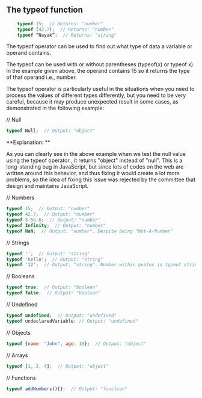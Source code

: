 ## The typeof function

```js
    typeof 15;  // Returns: "number"
    typeof (42.7);  // Returns: "number"
    typeof “Nayak”;  // Returns: "string"
```

The typeof operator can be used to find out what type of data a variable or operand contains. 

The typeof can be used with or without parentheses (typeof(x) or typeof x). 
In the example given above, the operand contains 15 so it returns the type of that operand i.e., number.

The typeof operator is particularly useful in the situations when you need to process the values of different types differently, but you need to be very careful, because it may produce unexpected result in some cases, as demonstrated in the following example:

// Null
```js
typeof Null;  // Output: "object"
```

**Explanation:   **

As you can clearly see in the above example when we test the null value using the typeof operator , it returns "object" instead of "null".
This is a long-standing bug in JavaScript, but since lots of codes on the web are written around this behavior, and thus fixing it would create a lot more problems, so the idea of fixing this issue was rejected by the committee that design and maintains JavaScript.

// Numbers
```js
typeof 15;  // Output: "number"
typeof 42.7;  // Output: "number"
typeof 5.5e-6;  // Output: "number"
typeof Infinity;  // Output: "number"
typeof NaN;  // Output: "number". Despite being "Not-A-Number"
```
// Strings
```js
typeof '';  // Output: "string"
typeof 'hello';  // Output: "string"
typeof '12';  // Output: "string". Number within quotes is typeof string
```
// Booleans
```js
typeof true;  // Output: "boolean"
typeof false;  // Output: "boolean"
```
// Undefined
```js
typeof undefined;  // Output: "undefined"
typeof undeclaredVariable; // Output: "undefined"
```
// Objects
```js
typeof {name: "John", age: 18};  // Output: "object"
```
// Arrays
```js
typeof [1, 2, 4];  // Output: "object"
```
// Functions
```js
typeof addNumbers(){};  // Output: "function"
```